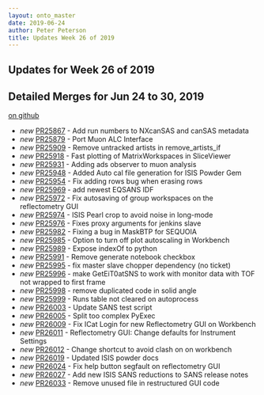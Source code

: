 ```yaml
---
layout: onto_master
date: 2019-06-24
author: Peter Peterson
title: Updates Week 26 of 2019
---
```

Updates for Week 26 of 2019
---------------------------

Detailed Merges for Jun 24 to 30, 2019
--------------------------------------
[on github](https://github.com/mantidproject/mantid/pulls?q=is%3Apr+merged%3A2019-06-25..2019-06-30)

* *new* [PR25867](https://github.com/mantidproject/mantid/pull/25867) - Add run numbers to NXcanSAS and canSAS metadata
* *new* [PR25879](https://github.com/mantidproject/mantid/pull/25879) - Port Muon ALC Interface
* *new* [PR25909](https://github.com/mantidproject/mantid/pull/25909) - Remove untracked artists in remove_artists_if
* *new* [PR25918](https://github.com/mantidproject/mantid/pull/25918) - Fast plotting of MatrixWorkspaces in SliceViewer
* *new* [PR25931](https://github.com/mantidproject/mantid/pull/25931) - Adding ads observer to muon analysis
* *new* [PR25948](https://github.com/mantidproject/mantid/pull/25948) - Added Auto cal file generation for ISIS Powder Gem
* *new* [PR25954](https://github.com/mantidproject/mantid/pull/25954) - Fix adding rows bug when erasing rows
* *new* [PR25969](https://github.com/mantidproject/mantid/pull/25969) - add newest EQSANS IDF
* *new* [PR25972](https://github.com/mantidproject/mantid/pull/25972) - Fix autosaving of group workspaces on the reflectometry GUI
* *new* [PR25974](https://github.com/mantidproject/mantid/pull/25974) - ISIS Pearl crop to avoid noise in long-mode
* *new* [PR25976](https://github.com/mantidproject/mantid/pull/25976) - Fixes proxy arguments for jenkins slave
* *new* [PR25982](https://github.com/mantidproject/mantid/pull/25982) - Fixing a bug in MaskBTP for SEQUOIA
* *new* [PR25985](https://github.com/mantidproject/mantid/pull/25985) - Option to turn off plot autoscaling in Workbench
* *new* [PR25989](https://github.com/mantidproject/mantid/pull/25989) - Expose indexOf to python
* *new* [PR25991](https://github.com/mantidproject/mantid/pull/25991) - Remove generate notebook checkbox
* *new* [PR25995](https://github.com/mantidproject/mantid/pull/25995) - fix master slave chopper dependency (no ticket)
* *new* [PR25996](https://github.com/mantidproject/mantid/pull/25996) - make GetEiT0atSNS to work with monitor data with TOF not wrapped to first frame
* *new* [PR25998](https://github.com/mantidproject/mantid/pull/25998) - remove duplicated code in solid angle
* *new* [PR25999](https://github.com/mantidproject/mantid/pull/25999) - Runs table not cleared on autoprocess
* *new* [PR26003](https://github.com/mantidproject/mantid/pull/26003) - Update SANS test script
* *new* [PR26005](https://github.com/mantidproject/mantid/pull/26005) - Split too complex PyExec
* *new* [PR26009](https://github.com/mantidproject/mantid/pull/26009) - Fix ICat Login for new Reflectometry GUI on Workbench
* *new* [PR26011](https://github.com/mantidproject/mantid/pull/26011) - Reflectometry GUI: Change defaults for Instrument Settings
* *new* [PR26012](https://github.com/mantidproject/mantid/pull/26012) - Change shortcut to avoid clash on on workbench
* *new* [PR26019](https://github.com/mantidproject/mantid/pull/26019) - Updated ISIS powder docs
* *new* [PR26024](https://github.com/mantidproject/mantid/pull/26024) - Fix help button segfault on reflectometry GUI
* *new* [PR26027](https://github.com/mantidproject/mantid/pull/26027) - Add new ISIS SANS reductions to SANS release notes
* *new* [PR26033](https://github.com/mantidproject/mantid/pull/26033) - Remove unused file in restructured GUI code
